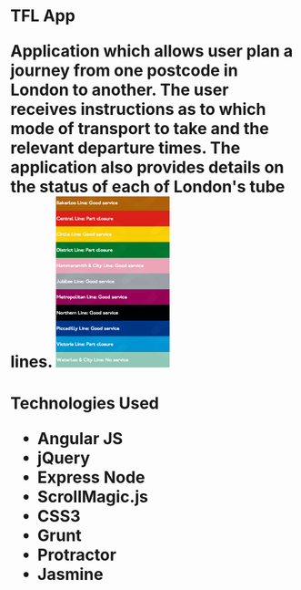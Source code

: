 <h1>TFL App

<p>Application which allows user plan a journey from one postcode in London to another. The user receives instructions as to which mode of transport to take and the relevant departure times. The application also provides details on the status of each of London's tube lines.

<img src="https://github.com/Pau1fitz/tfl_app/blob/master/tube.png" width="200" height="300"/>

<h1> Technologies Used
<p>
<ul>
<li>Angular JS
<li>jQuery
<li>Express Node
<li>ScrollMagic.js
<li>CSS3
<li>Grunt
<li>Protractor
<li>Jasmine




